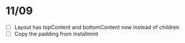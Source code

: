 # 11/09

- [ ] Layout has topContent and bottomContent now instead of children
- [ ] Copy the padding from installmint